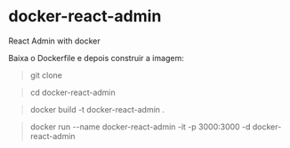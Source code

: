 # docker-react-admin
React Admin with docker

Baixa o Dockerfile e depois construir a imagem:

> git clone

> cd docker-react-admin

> docker build -t docker-react-admin .

> docker run --name docker-react-admin -it -p 3000:3000 -d docker-react-admin
